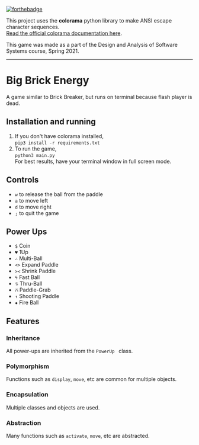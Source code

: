 [![forthebadge](https://forthebadge.com/images/badges/made-with-python.svg)](https://forthebadge.com)

This project uses the **colorama** python library to make ANSI escape character sequences. \
[Read the official colorama documentation here](https://pypi.org/project/colorama/).

This game was made as a part of the Design and Analysis of Software Systems course, Spring 2021.

---


# Big Brick Energy

A game similar to Brick Breaker, but runs on terminal because flash player is dead.

## Installation and running

1. If you don't have colorama installed, \
   `pip3 install -r requirements.txt`
2. To run the game, \
   `python3 main.py` \
   For best results, have your terminal window in full screen mode.

## Controls

- `w` to release the ball from the paddle
- `a` to move left
- `d` to move right
- `;` to quit the game

## Power Ups

- `$` Coin
- `♥` 1Up
- `∴` Multi-Ball
- `<>` Expand Paddle
- `><` Shrink Paddle
- `ϟ` Fast Ball
- `⥮` Thru-Ball
- `⩃` Paddle-Grab
- `↑` Shooting Paddle
- `✸` Fire Ball

## Features

### Inheritance

All power-ups are inherited from the `PowerUp ` class.

### Polymorphism

Functions such as `display`, `move`, etc are common for multiple objects.

### Encapsulation

Multiple classes and objects are used.

### Abstraction

Many functions such as `activate`, `move`, etc are abstracted.